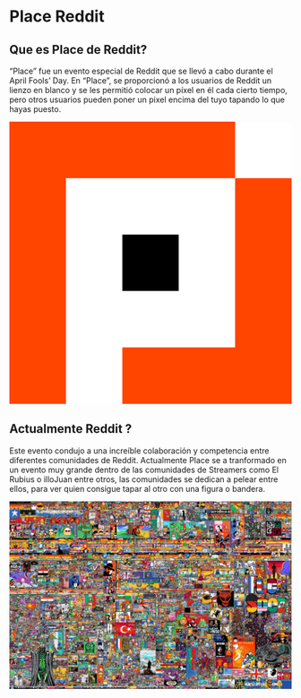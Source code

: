# Place Reddit

## Que es Place de Reddit?

“Place” fue un evento especial de Reddit que se llevó a cabo durante el April Fools’ Day. En “Place”, se proporcionó a los usuarios de Reddit un lienzo en blanco y se les permitió colocar un píxel en él cada cierto tiempo, pero otros usuarios pueden poner un pixel encima del tuyo tapando lo que hayas puesto. 

![U+200E](https://github.com/JxviHub/SMX2-M8UF1A3.-Historia-de-la-web/blob/main/Place_2022.svg%20(1).png "imagen")

## Actualmente Reddit ?

Este evento condujo a una increíble colaboración y competencia entre diferentes comunidades de Reddit. Actualmente Place se a tranformado en un evento muy grande dentro de las comunidades de Streamers como El Rubius o illoJuan entre otros, las comunidades se dedican a pelear entre ellos, para ver quien consigue tapar al otro con una figura o bandera.

![U+200E](https://github.com/JxviHub/SMX2-M8UF1A3.-Historia-de-la-web/blob/main/i3dsaf4l46eb1.jpg "imagen") 